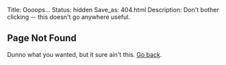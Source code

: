 Title: Oooops&hellip;
Status: hidden
Save_as: 404.html
Description: Don't bother clicking -- this doesn't go anywhere useful.

## Page Not Found

Dunno what you wanted, but it sure ain't this. [Go back](javascript:history.back()).
